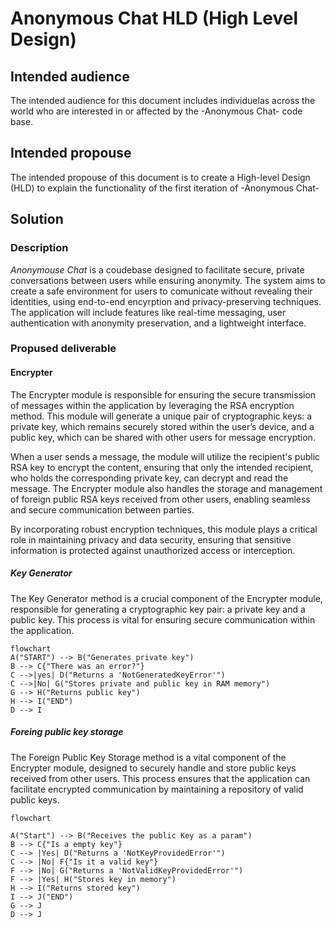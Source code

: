 # Anonymous Chat HLD (High Level Design)

## Intended audience

The intended audience for this document includes individuelas across the world who are interested in or affected by the -Anonymous Chat- code base.

## Intended propouse

The intended propouse of this document is to create a High-level Design (HLD) to explain the functionality of the first iteration of -Anonymous Chat-

## Solution

### Description

*Anonymouse Chat* is a coudebase designed to facilitate secure, private conversations between users while ensuring anonymity. The system aims to create a safe 
environment for users to comunicate without revealing their identities, using end-to-end encyrption and privacy-preserving techniques. The application will 
include features like real-time messaging, user authentication with anonymity preservation, and a lightweight interface. 

### Propused deliverable

#### Encrypter
The Encrypter module is responsible for ensuring the secure transmission of messages within the application by leveraging the RSA encryption method. This module will generate a unique pair of cryptographic keys: a private key, which remains securely stored within the user’s device, and a public key, which can be shared with other users for message encryption.

When a user sends a message, the module will utilize the recipient's public RSA key to encrypt the content, ensuring that only the intended recipient, who holds the corresponding private key, can decrypt and read the message. The Encrypter module also handles the storage and management of foreign public RSA keys received from other users, enabling seamless and secure communication between parties.

By incorporating robust encryption techniques, this module plays a critical role in maintaining privacy and data security, ensuring that sensitive information is protected against unauthorized access or interception.

##### Key Generator
The Key Generator method is a crucial component of the Encrypter module, responsible for generating a cryptographic key pair: a private key and a public key.
This process is vital for ensuring secure communication within the application.

```mermaid
flowchart
A("START") --> B("Generates private key")
B --> C{"There was an error?"}
C -->|yes| D("Returns a 'NotGeneratedKeyError'")
C -->|No| G("Stores private and public key in RAM memory")
G --> H("Returns public key")
H --> I("END")
D --> I

```

##### Foreing public key storage
The Foreign Public Key Storage method is a vital component of the Encrypter module, designed to securely handle and store public keys received from other users. 
This process ensures that the application can facilitate encrypted communication by maintaining a repository of valid public keys.

```mermaid
flowchart

A("Start") --> B("Receives the public Key as a param")
B --> C{"Is a empty key"}
C --> |Yes| D("Returns a 'NotKeyProvidedError'")
C --> |No| F{"Is it a valid key"}
F --> |No| G("Returns a 'NotValidKeyProvidedError'")
F --> |Yes| H("Stores key in memory")
H --> I("Returns stored key")
I --> J("END")
G --> J
D --> J
```
